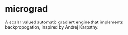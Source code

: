 # micrograd
 A scalar valued automatic gradient engine that implements backpropogation, inspired by Andrej Karpathy.
